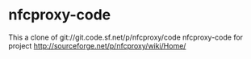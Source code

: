 nfcproxy-code
=============
This a clone of git://git.code.sf.net/p/nfcproxy/code nfcproxy-code
for project http://sourceforge.net/p/nfcproxy/wiki/Home/
